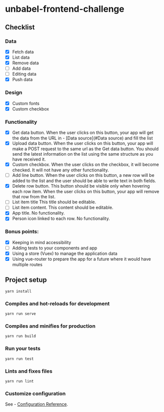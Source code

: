 # unbabel-frontend-challenge

## Checklist

### Data

- [X] Fetch data
- [X] List data
- [X] Remove data
- [ ] Add data
- [ ] Editing data
- [X] Push data

### Design

- [X] Custom fonts
- [X] Custom checkbox

### Functionality

- [X] Get data button. When the user clicks on this button, your app will get the data from the URL in - [Data source](#Data source) and fill the list
- [X] Upload data button. When the user clicks on this button, your app will make a POST request to the same url as the Get data button. You should send the latest information on the list using the same structure as you have received it.
- [X] Custom checkbox. When the user clicks on the checkbox, it will become checked. It will not have any other functionality.
- [ ] Add line button. When the user clicks on this button, a new row will be added to the list and the user should be able to write text in both fields.
- [X] Delete row button. This button should be visible only when hovering each row item. When the user clicks on this button, your app will remove that row from the list.
- [ ] List item title This title should be editable.
- [ ] List item content. This content should be editable.
- [X] App title. No functionality.
- [X] Person icon linked to each row. No functionality.

### Bonus points:

- [X] Keeping in mind accessibility
- [ ] Adding tests to your components and app
- [X] Using a store (Vuex) to manage the application data
- [X] Using vue-router to prepare the app for a future where it would have multiple routes

## Project setup
```
yarn install
```

### Compiles and hot-reloads for development
```
yarn run serve
```

### Compiles and minifies for production
```
yarn run build
```

### Run your tests
```
yarn run test
```

### Lints and fixes files
```
yarn run lint
```

### Customize configuration
See - [Configuration Reference](https://cli.vuejs.org/config/).

